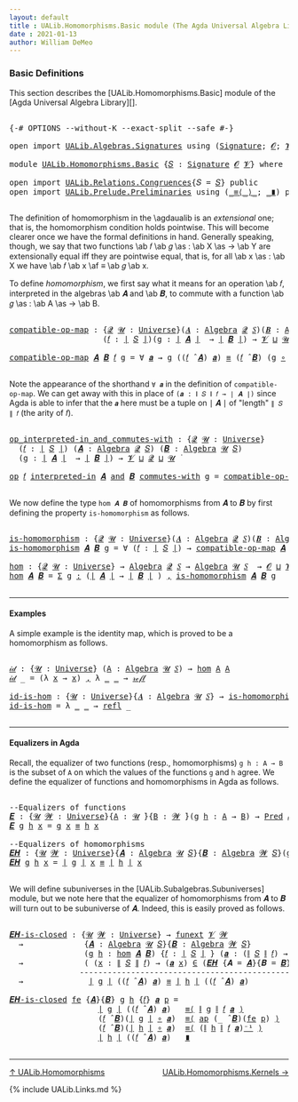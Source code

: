 ```yaml
---
layout: default
title : UALib.Homomorphisms.Basic module (The Agda Universal Algebra Library)
date : 2021-01-13
author: William DeMeo
---
```


### <a id="basic-definitions">Basic Definitions</a>

This section describes the [UALib.Homomorphisms.Basic] module of the [Agda Universal Algebra Library][].

<pre class="Agda">

<a id="317" class="Symbol">{-#</a> <a id="321" class="Keyword">OPTIONS</a> <a id="329" class="Pragma">--without-K</a> <a id="341" class="Pragma">--exact-split</a> <a id="355" class="Pragma">--safe</a> <a id="362" class="Symbol">#-}</a>

<a id="367" class="Keyword">open</a> <a id="372" class="Keyword">import</a> <a id="379" href="UALib.Algebras.Signatures.html" class="Module">UALib.Algebras.Signatures</a> <a id="405" class="Keyword">using</a> <a id="411" class="Symbol">(</a><a id="412" href="UALib.Algebras.Signatures.html#1452" class="Function">Signature</a><a id="421" class="Symbol">;</a> <a id="423" href="universes.html#613" class="Generalizable">𝓞</a><a id="424" class="Symbol">;</a> <a id="426" href="universes.html#617" class="Generalizable">𝓥</a><a id="427" class="Symbol">)</a>

<a id="430" class="Keyword">module</a> <a id="437" href="UALib.Homomorphisms.Basic.html" class="Module">UALib.Homomorphisms.Basic</a> <a id="463" class="Symbol">{</a><a id="464" href="UALib.Homomorphisms.Basic.html#464" class="Bound">𝑆</a> <a id="466" class="Symbol">:</a> <a id="468" href="UALib.Algebras.Signatures.html#1452" class="Function">Signature</a> <a id="478" href="universes.html#613" class="Generalizable">𝓞</a> <a id="480" href="universes.html#617" class="Generalizable">𝓥</a><a id="481" class="Symbol">}</a> <a id="483" class="Keyword">where</a>

<a id="490" class="Keyword">open</a> <a id="495" class="Keyword">import</a> <a id="502" href="UALib.Relations.Congruences.html" class="Module">UALib.Relations.Congruences</a><a id="529" class="Symbol">{</a><a id="530" class="Argument">𝑆</a> <a id="532" class="Symbol">=</a> <a id="534" href="UALib.Homomorphisms.Basic.html#464" class="Bound">𝑆</a><a id="535" class="Symbol">}</a> <a id="537" class="Keyword">public</a>
<a id="544" class="Keyword">open</a> <a id="549" class="Keyword">import</a> <a id="556" href="UALib.Prelude.Preliminaries.html" class="Module">UALib.Prelude.Preliminaries</a> <a id="584" class="Keyword">using</a> <a id="590" class="Symbol">(</a><a id="591" href="MGS-MLTT.html#5997" class="Function Operator">_≡⟨_⟩_</a><a id="597" class="Symbol">;</a> <a id="599" href="MGS-MLTT.html#6079" class="Function Operator">_∎</a><a id="601" class="Symbol">)</a> <a id="603" class="Keyword">public</a>

</pre>

The definition of homomorphism in the \agdaualib is an *extensional* one; that is, the homomorphism condition holds pointwise.  This will become clearer once we have the formal definitions in hand.  Generally speaking, though, we say that two functions \ab 𝑓 \ab 𝑔 \as : \ab X \as → \ab Y are extensionally equal iff they are pointwise equal, that is, for all \ab x \as : \ab X we have \ab 𝑓 \ab x \af ≡ \ab 𝑔 \ab x.

To define *homomorphism*, we first say what it means for an operation \ab 𝑓, interpreted in the algebras \ab 𝑨 and \ab 𝑩, to commute with a function \ab 𝑔 \as : \ab A \as → \ab B.

<pre class="Agda">

<a id="compatible-op-map"></a><a id="1236" href="UALib.Homomorphisms.Basic.html#1236" class="Function">compatible-op-map</a> <a id="1254" class="Symbol">:</a> <a id="1256" class="Symbol">{</a><a id="1257" href="UALib.Homomorphisms.Basic.html#1257" class="Bound">𝓠</a> <a id="1259" href="UALib.Homomorphisms.Basic.html#1259" class="Bound">𝓤</a> <a id="1261" class="Symbol">:</a> <a id="1263" href="universes.html#551" class="Function">Universe</a><a id="1271" class="Symbol">}(</a><a id="1273" href="UALib.Homomorphisms.Basic.html#1273" class="Bound">𝑨</a> <a id="1275" class="Symbol">:</a> <a id="1277" href="UALib.Algebras.Algebras.html#811" class="Function">Algebra</a> <a id="1285" href="UALib.Homomorphisms.Basic.html#1257" class="Bound">𝓠</a> <a id="1287" href="UALib.Homomorphisms.Basic.html#464" class="Bound">𝑆</a><a id="1288" class="Symbol">)(</a><a id="1290" href="UALib.Homomorphisms.Basic.html#1290" class="Bound">𝑩</a> <a id="1292" class="Symbol">:</a> <a id="1294" href="UALib.Algebras.Algebras.html#811" class="Function">Algebra</a> <a id="1302" href="UALib.Homomorphisms.Basic.html#1259" class="Bound">𝓤</a> <a id="1304" href="UALib.Homomorphisms.Basic.html#464" class="Bound">𝑆</a><a id="1305" class="Symbol">)</a>
                    <a id="1327" class="Symbol">(</a><a id="1328" href="UALib.Homomorphisms.Basic.html#1328" class="Bound">𝑓</a> <a id="1330" class="Symbol">:</a> <a id="1332" href="UALib.Prelude.Preliminaries.html#10371" class="Function Operator">∣</a> <a id="1334" href="UALib.Homomorphisms.Basic.html#464" class="Bound">𝑆</a> <a id="1336" href="UALib.Prelude.Preliminaries.html#10371" class="Function Operator">∣</a><a id="1337" class="Symbol">)(</a><a id="1339" href="UALib.Homomorphisms.Basic.html#1339" class="Bound">g</a> <a id="1341" class="Symbol">:</a> <a id="1343" href="UALib.Prelude.Preliminaries.html#10371" class="Function Operator">∣</a> <a id="1345" href="UALib.Homomorphisms.Basic.html#1273" class="Bound">𝑨</a> <a id="1347" href="UALib.Prelude.Preliminaries.html#10371" class="Function Operator">∣</a>  <a id="1350" class="Symbol">→</a> <a id="1352" href="UALib.Prelude.Preliminaries.html#10371" class="Function Operator">∣</a> <a id="1354" href="UALib.Homomorphisms.Basic.html#1290" class="Bound">𝑩</a> <a id="1356" href="UALib.Prelude.Preliminaries.html#10371" class="Function Operator">∣</a><a id="1357" class="Symbol">)</a> <a id="1359" class="Symbol">→</a> <a id="1361" href="UALib.Homomorphisms.Basic.html#480" class="Bound">𝓥</a> <a id="1363" href="Agda.Primitive.html#636" class="Function Operator">⊔</a> <a id="1365" href="UALib.Homomorphisms.Basic.html#1259" class="Bound">𝓤</a> <a id="1367" href="Agda.Primitive.html#636" class="Function Operator">⊔</a> <a id="1369" href="UALib.Homomorphisms.Basic.html#1257" class="Bound">𝓠</a> <a id="1371" href="universes.html#758" class="Function Operator">̇</a>

<a id="1374" href="UALib.Homomorphisms.Basic.html#1236" class="Function">compatible-op-map</a> <a id="1392" href="UALib.Homomorphisms.Basic.html#1392" class="Bound">𝑨</a> <a id="1394" href="UALib.Homomorphisms.Basic.html#1394" class="Bound">𝑩</a> <a id="1396" href="UALib.Homomorphisms.Basic.html#1396" class="Bound">𝑓</a> <a id="1398" href="UALib.Homomorphisms.Basic.html#1398" class="Bound">g</a> <a id="1400" class="Symbol">=</a> <a id="1402" class="Symbol">∀</a> <a id="1404" href="UALib.Homomorphisms.Basic.html#1404" class="Bound">𝒂</a> <a id="1406" class="Symbol">→</a> <a id="1408" href="UALib.Homomorphisms.Basic.html#1398" class="Bound">g</a> <a id="1410" class="Symbol">((</a><a id="1412" href="UALib.Homomorphisms.Basic.html#1396" class="Bound">𝑓</a> <a id="1414" href="UALib.Algebras.Algebras.html#3426" class="Function Operator">̂</a> <a id="1416" href="UALib.Homomorphisms.Basic.html#1392" class="Bound">𝑨</a><a id="1417" class="Symbol">)</a> <a id="1419" href="UALib.Homomorphisms.Basic.html#1404" class="Bound">𝒂</a><a id="1420" class="Symbol">)</a> <a id="1422" href="UALib.Prelude.Preliminaries.html#5654" class="Datatype Operator">≡</a> <a id="1424" class="Symbol">(</a><a id="1425" href="UALib.Homomorphisms.Basic.html#1396" class="Bound">𝑓</a> <a id="1427" href="UALib.Algebras.Algebras.html#3426" class="Function Operator">̂</a> <a id="1429" href="UALib.Homomorphisms.Basic.html#1394" class="Bound">𝑩</a><a id="1430" class="Symbol">)</a> <a id="1432" class="Symbol">(</a><a id="1433" href="UALib.Homomorphisms.Basic.html#1398" class="Bound">g</a> <a id="1435" href="MGS-MLTT.html#3813" class="Function Operator">∘</a> <a id="1437" href="UALib.Homomorphisms.Basic.html#1404" class="Bound">𝒂</a><a id="1438" class="Symbol">)</a>

</pre>

Note the appearance of the shorthand `∀ 𝒂` in the definition of `compatible-op-map`.  We can get away with this in place of `(𝒂 : ∥ 𝑆 ∥ 𝑓 → ∣ 𝑨 ∣)` since Agda is able to infer that the `𝒂` here must be a tuple on ∣ 𝑨 ∣ of "length" `∥ 𝑆 ∥ 𝑓` (the arity of 𝑓).

<pre class="Agda">

<a id="op_interpreted-in_and_commutes-with"></a><a id="1727" href="UALib.Homomorphisms.Basic.html#1727" class="Function Operator">op_interpreted-in_and_commutes-with</a> <a id="1763" class="Symbol">:</a> <a id="1765" class="Symbol">{</a><a id="1766" href="UALib.Homomorphisms.Basic.html#1766" class="Bound">𝓠</a> <a id="1768" href="UALib.Homomorphisms.Basic.html#1768" class="Bound">𝓤</a> <a id="1770" class="Symbol">:</a> <a id="1772" href="universes.html#551" class="Function">Universe</a><a id="1780" class="Symbol">}</a>
  <a id="1784" class="Symbol">(</a><a id="1785" href="UALib.Homomorphisms.Basic.html#1785" class="Bound">𝑓</a> <a id="1787" class="Symbol">:</a> <a id="1789" href="UALib.Prelude.Preliminaries.html#10371" class="Function Operator">∣</a> <a id="1791" href="UALib.Homomorphisms.Basic.html#464" class="Bound">𝑆</a> <a id="1793" href="UALib.Prelude.Preliminaries.html#10371" class="Function Operator">∣</a><a id="1794" class="Symbol">)</a> <a id="1796" class="Symbol">(</a><a id="1797" href="UALib.Homomorphisms.Basic.html#1797" class="Bound">𝑨</a> <a id="1799" class="Symbol">:</a> <a id="1801" href="UALib.Algebras.Algebras.html#811" class="Function">Algebra</a> <a id="1809" href="UALib.Homomorphisms.Basic.html#1766" class="Bound">𝓠</a> <a id="1811" href="UALib.Homomorphisms.Basic.html#464" class="Bound">𝑆</a><a id="1812" class="Symbol">)</a> <a id="1814" class="Symbol">(</a><a id="1815" href="UALib.Homomorphisms.Basic.html#1815" class="Bound">𝑩</a> <a id="1817" class="Symbol">:</a> <a id="1819" href="UALib.Algebras.Algebras.html#811" class="Function">Algebra</a> <a id="1827" href="UALib.Homomorphisms.Basic.html#1768" class="Bound">𝓤</a> <a id="1829" href="UALib.Homomorphisms.Basic.html#464" class="Bound">𝑆</a><a id="1830" class="Symbol">)</a>
  <a id="1834" class="Symbol">(</a><a id="1835" href="UALib.Homomorphisms.Basic.html#1835" class="Bound">g</a> <a id="1837" class="Symbol">:</a> <a id="1839" href="UALib.Prelude.Preliminaries.html#10371" class="Function Operator">∣</a> <a id="1841" href="UALib.Homomorphisms.Basic.html#1797" class="Bound">𝑨</a> <a id="1843" href="UALib.Prelude.Preliminaries.html#10371" class="Function Operator">∣</a>  <a id="1846" class="Symbol">→</a> <a id="1848" href="UALib.Prelude.Preliminaries.html#10371" class="Function Operator">∣</a> <a id="1850" href="UALib.Homomorphisms.Basic.html#1815" class="Bound">𝑩</a> <a id="1852" href="UALib.Prelude.Preliminaries.html#10371" class="Function Operator">∣</a><a id="1853" class="Symbol">)</a> <a id="1855" class="Symbol">→</a> <a id="1857" href="UALib.Homomorphisms.Basic.html#480" class="Bound">𝓥</a> <a id="1859" href="Agda.Primitive.html#636" class="Function Operator">⊔</a> <a id="1861" href="UALib.Homomorphisms.Basic.html#1766" class="Bound">𝓠</a> <a id="1863" href="Agda.Primitive.html#636" class="Function Operator">⊔</a> <a id="1865" href="UALib.Homomorphisms.Basic.html#1768" class="Bound">𝓤</a> <a id="1867" href="universes.html#758" class="Function Operator">̇</a>

<a id="1870" href="UALib.Homomorphisms.Basic.html#1727" class="Function Operator">op</a> <a id="1873" href="UALib.Homomorphisms.Basic.html#1873" class="Bound">𝑓</a> <a id="1875" href="UALib.Homomorphisms.Basic.html#1727" class="Function Operator">interpreted-in</a> <a id="1890" href="UALib.Homomorphisms.Basic.html#1890" class="Bound">𝑨</a> <a id="1892" href="UALib.Homomorphisms.Basic.html#1727" class="Function Operator">and</a> <a id="1896" href="UALib.Homomorphisms.Basic.html#1896" class="Bound">𝑩</a> <a id="1898" href="UALib.Homomorphisms.Basic.html#1727" class="Function Operator">commutes-with</a> <a id="1912" href="UALib.Homomorphisms.Basic.html#1912" class="Bound">g</a> <a id="1914" class="Symbol">=</a> <a id="1916" href="UALib.Homomorphisms.Basic.html#1236" class="Function">compatible-op-map</a> <a id="1934" href="UALib.Homomorphisms.Basic.html#1890" class="Bound">𝑨</a> <a id="1936" href="UALib.Homomorphisms.Basic.html#1896" class="Bound">𝑩</a> <a id="1938" href="UALib.Homomorphisms.Basic.html#1873" class="Bound">𝑓</a> <a id="1940" href="UALib.Homomorphisms.Basic.html#1912" class="Bound">g</a>

</pre>

We now define the type `hom 𝑨 𝑩` of homomorphisms from 𝑨 to 𝑩 by first defining the property `is-homomorphism` as follows.

<pre class="Agda">

<a id="is-homomorphism"></a><a id="2093" href="UALib.Homomorphisms.Basic.html#2093" class="Function">is-homomorphism</a> <a id="2109" class="Symbol">:</a> <a id="2111" class="Symbol">{</a><a id="2112" href="UALib.Homomorphisms.Basic.html#2112" class="Bound">𝓠</a> <a id="2114" href="UALib.Homomorphisms.Basic.html#2114" class="Bound">𝓤</a> <a id="2116" class="Symbol">:</a> <a id="2118" href="universes.html#551" class="Function">Universe</a><a id="2126" class="Symbol">}(</a><a id="2128" href="UALib.Homomorphisms.Basic.html#2128" class="Bound">𝑨</a> <a id="2130" class="Symbol">:</a> <a id="2132" href="UALib.Algebras.Algebras.html#811" class="Function">Algebra</a> <a id="2140" href="UALib.Homomorphisms.Basic.html#2112" class="Bound">𝓠</a> <a id="2142" href="UALib.Homomorphisms.Basic.html#464" class="Bound">𝑆</a><a id="2143" class="Symbol">)(</a><a id="2145" href="UALib.Homomorphisms.Basic.html#2145" class="Bound">𝑩</a> <a id="2147" class="Symbol">:</a> <a id="2149" href="UALib.Algebras.Algebras.html#811" class="Function">Algebra</a> <a id="2157" href="UALib.Homomorphisms.Basic.html#2114" class="Bound">𝓤</a> <a id="2159" href="UALib.Homomorphisms.Basic.html#464" class="Bound">𝑆</a><a id="2160" class="Symbol">)</a> <a id="2162" class="Symbol">→</a> <a id="2164" class="Symbol">(</a><a id="2165" href="UALib.Prelude.Preliminaries.html#10371" class="Function Operator">∣</a> <a id="2167" href="UALib.Homomorphisms.Basic.html#2128" class="Bound">𝑨</a> <a id="2169" href="UALib.Prelude.Preliminaries.html#10371" class="Function Operator">∣</a> <a id="2171" class="Symbol">→</a> <a id="2173" href="UALib.Prelude.Preliminaries.html#10371" class="Function Operator">∣</a> <a id="2175" href="UALib.Homomorphisms.Basic.html#2145" class="Bound">𝑩</a> <a id="2177" href="UALib.Prelude.Preliminaries.html#10371" class="Function Operator">∣</a><a id="2178" class="Symbol">)</a> <a id="2180" class="Symbol">→</a> <a id="2182" href="UALib.Homomorphisms.Basic.html#478" class="Bound">𝓞</a> <a id="2184" href="Agda.Primitive.html#636" class="Function Operator">⊔</a> <a id="2186" href="UALib.Homomorphisms.Basic.html#480" class="Bound">𝓥</a> <a id="2188" href="Agda.Primitive.html#636" class="Function Operator">⊔</a> <a id="2190" href="UALib.Homomorphisms.Basic.html#2112" class="Bound">𝓠</a> <a id="2192" href="Agda.Primitive.html#636" class="Function Operator">⊔</a> <a id="2194" href="UALib.Homomorphisms.Basic.html#2114" class="Bound">𝓤</a> <a id="2196" href="universes.html#758" class="Function Operator">̇</a>
<a id="2198" href="UALib.Homomorphisms.Basic.html#2093" class="Function">is-homomorphism</a> <a id="2214" href="UALib.Homomorphisms.Basic.html#2214" class="Bound">𝑨</a> <a id="2216" href="UALib.Homomorphisms.Basic.html#2216" class="Bound">𝑩</a> <a id="2218" href="UALib.Homomorphisms.Basic.html#2218" class="Bound">g</a> <a id="2220" class="Symbol">=</a> <a id="2222" class="Symbol">∀</a> <a id="2224" class="Symbol">(</a><a id="2225" href="UALib.Homomorphisms.Basic.html#2225" class="Bound">𝑓</a> <a id="2227" class="Symbol">:</a> <a id="2229" href="UALib.Prelude.Preliminaries.html#10371" class="Function Operator">∣</a> <a id="2231" href="UALib.Homomorphisms.Basic.html#464" class="Bound">𝑆</a> <a id="2233" href="UALib.Prelude.Preliminaries.html#10371" class="Function Operator">∣</a><a id="2234" class="Symbol">)</a> <a id="2236" class="Symbol">→</a> <a id="2238" href="UALib.Homomorphisms.Basic.html#1236" class="Function">compatible-op-map</a> <a id="2256" href="UALib.Homomorphisms.Basic.html#2214" class="Bound">𝑨</a> <a id="2258" href="UALib.Homomorphisms.Basic.html#2216" class="Bound">𝑩</a> <a id="2260" href="UALib.Homomorphisms.Basic.html#2225" class="Bound">𝑓</a> <a id="2262" href="UALib.Homomorphisms.Basic.html#2218" class="Bound">g</a>

<a id="hom"></a><a id="2265" href="UALib.Homomorphisms.Basic.html#2265" class="Function">hom</a> <a id="2269" class="Symbol">:</a> <a id="2271" class="Symbol">{</a><a id="2272" href="UALib.Homomorphisms.Basic.html#2272" class="Bound">𝓠</a> <a id="2274" href="UALib.Homomorphisms.Basic.html#2274" class="Bound">𝓤</a> <a id="2276" class="Symbol">:</a> <a id="2278" href="universes.html#551" class="Function">Universe</a><a id="2286" class="Symbol">}</a> <a id="2288" class="Symbol">→</a> <a id="2290" href="UALib.Algebras.Algebras.html#811" class="Function">Algebra</a> <a id="2298" href="UALib.Homomorphisms.Basic.html#2272" class="Bound">𝓠</a> <a id="2300" href="UALib.Homomorphisms.Basic.html#464" class="Bound">𝑆</a> <a id="2302" class="Symbol">→</a> <a id="2304" href="UALib.Algebras.Algebras.html#811" class="Function">Algebra</a> <a id="2312" href="UALib.Homomorphisms.Basic.html#2274" class="Bound">𝓤</a> <a id="2314" href="UALib.Homomorphisms.Basic.html#464" class="Bound">𝑆</a>  <a id="2317" class="Symbol">→</a> <a id="2319" href="UALib.Homomorphisms.Basic.html#478" class="Bound">𝓞</a> <a id="2321" href="Agda.Primitive.html#636" class="Function Operator">⊔</a> <a id="2323" href="UALib.Homomorphisms.Basic.html#480" class="Bound">𝓥</a> <a id="2325" href="Agda.Primitive.html#636" class="Function Operator">⊔</a> <a id="2327" href="UALib.Homomorphisms.Basic.html#2272" class="Bound">𝓠</a> <a id="2329" href="Agda.Primitive.html#636" class="Function Operator">⊔</a> <a id="2331" href="UALib.Homomorphisms.Basic.html#2274" class="Bound">𝓤</a> <a id="2333" href="universes.html#758" class="Function Operator">̇</a>
<a id="2335" href="UALib.Homomorphisms.Basic.html#2265" class="Function">hom</a> <a id="2339" href="UALib.Homomorphisms.Basic.html#2339" class="Bound">𝑨</a> <a id="2341" href="UALib.Homomorphisms.Basic.html#2341" class="Bound">𝑩</a> <a id="2343" class="Symbol">=</a> <a id="2345" href="MGS-MLTT.html#3074" class="Function">Σ</a> <a id="2347" href="UALib.Homomorphisms.Basic.html#2347" class="Bound">g</a> <a id="2349" href="MGS-MLTT.html#3074" class="Function">꞉</a> <a id="2351" class="Symbol">(</a><a id="2352" href="UALib.Prelude.Preliminaries.html#10371" class="Function Operator">∣</a> <a id="2354" href="UALib.Homomorphisms.Basic.html#2339" class="Bound">𝑨</a> <a id="2356" href="UALib.Prelude.Preliminaries.html#10371" class="Function Operator">∣</a> <a id="2358" class="Symbol">→</a> <a id="2360" href="UALib.Prelude.Preliminaries.html#10371" class="Function Operator">∣</a> <a id="2362" href="UALib.Homomorphisms.Basic.html#2341" class="Bound">𝑩</a> <a id="2364" href="UALib.Prelude.Preliminaries.html#10371" class="Function Operator">∣</a> <a id="2366" class="Symbol">)</a> <a id="2368" href="MGS-MLTT.html#3074" class="Function">,</a> <a id="2370" href="UALib.Homomorphisms.Basic.html#2093" class="Function">is-homomorphism</a> <a id="2386" href="UALib.Homomorphisms.Basic.html#2339" class="Bound">𝑨</a> <a id="2388" href="UALib.Homomorphisms.Basic.html#2341" class="Bound">𝑩</a> <a id="2390" href="UALib.Homomorphisms.Basic.html#2347" class="Bound">g</a>

</pre>

---------------------------------------------

#### <a id="examples">Examples</a>

A simple example is the identity map, which is proved to be a homomorphism as follows.

<pre class="Agda">

<a id="𝒾𝒹"></a><a id="2590" href="UALib.Homomorphisms.Basic.html#2590" class="Function">𝒾𝒹</a> <a id="2593" class="Symbol">:</a> <a id="2595" class="Symbol">{</a><a id="2596" href="UALib.Homomorphisms.Basic.html#2596" class="Bound">𝓤</a> <a id="2598" class="Symbol">:</a> <a id="2600" href="universes.html#551" class="Function">Universe</a><a id="2608" class="Symbol">}</a> <a id="2610" class="Symbol">(</a><a id="2611" href="UALib.Homomorphisms.Basic.html#2611" class="Bound">A</a> <a id="2613" class="Symbol">:</a> <a id="2615" href="UALib.Algebras.Algebras.html#811" class="Function">Algebra</a> <a id="2623" href="UALib.Homomorphisms.Basic.html#2596" class="Bound">𝓤</a> <a id="2625" href="UALib.Homomorphisms.Basic.html#464" class="Bound">𝑆</a><a id="2626" class="Symbol">)</a> <a id="2628" class="Symbol">→</a> <a id="2630" href="UALib.Homomorphisms.Basic.html#2265" class="Function">hom</a> <a id="2634" href="UALib.Homomorphisms.Basic.html#2611" class="Bound">A</a> <a id="2636" href="UALib.Homomorphisms.Basic.html#2611" class="Bound">A</a>
<a id="2638" href="UALib.Homomorphisms.Basic.html#2590" class="Function">𝒾𝒹</a> <a id="2641" class="Symbol">_</a> <a id="2643" class="Symbol">=</a> <a id="2645" class="Symbol">(λ</a> <a id="2648" href="UALib.Homomorphisms.Basic.html#2648" class="Bound">x</a> <a id="2650" class="Symbol">→</a> <a id="2652" href="UALib.Homomorphisms.Basic.html#2648" class="Bound">x</a><a id="2653" class="Symbol">)</a> <a id="2655" href="UALib.Prelude.Preliminaries.html#5763" class="InductiveConstructor Operator">,</a> <a id="2657" class="Symbol">λ</a> <a id="2659" href="UALib.Homomorphisms.Basic.html#2659" class="Bound">_</a> <a id="2661" href="UALib.Homomorphisms.Basic.html#2661" class="Bound">_</a> <a id="2663" class="Symbol">→</a> <a id="2665" href="MGS-MLTT.html#4221" class="InductiveConstructor">𝓇ℯ𝒻𝓁</a>

<a id="id-is-hom"></a><a id="2671" href="UALib.Homomorphisms.Basic.html#2671" class="Function">id-is-hom</a> <a id="2681" class="Symbol">:</a> <a id="2683" class="Symbol">{</a><a id="2684" href="UALib.Homomorphisms.Basic.html#2684" class="Bound">𝓤</a> <a id="2686" class="Symbol">:</a> <a id="2688" href="universes.html#551" class="Function">Universe</a><a id="2696" class="Symbol">}{</a><a id="2698" href="UALib.Homomorphisms.Basic.html#2698" class="Bound">𝑨</a> <a id="2700" class="Symbol">:</a> <a id="2702" href="UALib.Algebras.Algebras.html#811" class="Function">Algebra</a> <a id="2710" href="UALib.Homomorphisms.Basic.html#2684" class="Bound">𝓤</a> <a id="2712" href="UALib.Homomorphisms.Basic.html#464" class="Bound">𝑆</a><a id="2713" class="Symbol">}</a> <a id="2715" class="Symbol">→</a> <a id="2717" href="UALib.Homomorphisms.Basic.html#2093" class="Function">is-homomorphism</a> <a id="2733" href="UALib.Homomorphisms.Basic.html#2698" class="Bound">𝑨</a> <a id="2735" href="UALib.Homomorphisms.Basic.html#2698" class="Bound">𝑨</a> <a id="2737" class="Symbol">(</a><a id="2738" href="MGS-MLTT.html#3778" class="Function">𝑖𝑑</a> <a id="2741" href="UALib.Prelude.Preliminaries.html#10371" class="Function Operator">∣</a> <a id="2743" href="UALib.Homomorphisms.Basic.html#2698" class="Bound">𝑨</a> <a id="2745" href="UALib.Prelude.Preliminaries.html#10371" class="Function Operator">∣</a><a id="2746" class="Symbol">)</a>
<a id="2748" href="UALib.Homomorphisms.Basic.html#2671" class="Function">id-is-hom</a> <a id="2758" class="Symbol">=</a> <a id="2760" class="Symbol">λ</a> <a id="2762" href="UALib.Homomorphisms.Basic.html#2762" class="Bound">_</a> <a id="2764" href="UALib.Homomorphisms.Basic.html#2764" class="Bound">_</a> <a id="2766" class="Symbol">→</a> <a id="2768" href="UALib.Prelude.Preliminaries.html#5690" class="InductiveConstructor">refl</a> <a id="2773" class="Symbol">_</a>

</pre>

------------------------------------------------------------------

#### <a id="equalizers-in-agda">Equalizers in Agda</a>

Recall, the equalizer of two functions (resp., homomorphisms) `g h : A → B` is the subset of `A` on which the values of the functions `g` and `h` agree.  We define the equalizer of functions and homomorphisms in Agda as follows.

<pre class="Agda">

<a id="3156" class="Comment">--Equalizers of functions</a>
<a id="𝑬"></a><a id="3182" href="UALib.Homomorphisms.Basic.html#3182" class="Function">𝑬</a> <a id="3184" class="Symbol">:</a> <a id="3186" class="Symbol">{</a><a id="3187" href="UALib.Homomorphisms.Basic.html#3187" class="Bound">𝓤</a> <a id="3189" href="UALib.Homomorphisms.Basic.html#3189" class="Bound">𝓦</a> <a id="3191" class="Symbol">:</a> <a id="3193" href="universes.html#551" class="Function">Universe</a><a id="3201" class="Symbol">}{</a><a id="3203" href="UALib.Homomorphisms.Basic.html#3203" class="Bound">A</a> <a id="3205" class="Symbol">:</a> <a id="3207" href="UALib.Homomorphisms.Basic.html#3187" class="Bound">𝓤</a> <a id="3209" href="universes.html#758" class="Function Operator">̇</a><a id="3210" class="Symbol">}{</a><a id="3212" href="UALib.Homomorphisms.Basic.html#3212" class="Bound">B</a> <a id="3214" class="Symbol">:</a> <a id="3216" href="UALib.Homomorphisms.Basic.html#3189" class="Bound">𝓦</a> <a id="3218" href="universes.html#758" class="Function Operator">̇</a><a id="3219" class="Symbol">}(</a><a id="3221" href="UALib.Homomorphisms.Basic.html#3221" class="Bound">g</a> <a id="3223" href="UALib.Homomorphisms.Basic.html#3223" class="Bound">h</a> <a id="3225" class="Symbol">:</a> <a id="3227" href="UALib.Homomorphisms.Basic.html#3203" class="Bound">A</a> <a id="3229" class="Symbol">→</a> <a id="3231" href="UALib.Homomorphisms.Basic.html#3212" class="Bound">B</a><a id="3232" class="Symbol">)</a> <a id="3234" class="Symbol">→</a> <a id="3236" href="UALib.Relations.Unary.html#1066" class="Function">Pred</a> <a id="3241" href="UALib.Homomorphisms.Basic.html#3203" class="Bound">A</a> <a id="3243" href="UALib.Homomorphisms.Basic.html#3189" class="Bound">𝓦</a>
<a id="3245" href="UALib.Homomorphisms.Basic.html#3182" class="Function">𝑬</a> <a id="3247" href="UALib.Homomorphisms.Basic.html#3247" class="Bound">g</a> <a id="3249" href="UALib.Homomorphisms.Basic.html#3249" class="Bound">h</a> <a id="3251" href="UALib.Homomorphisms.Basic.html#3251" class="Bound">x</a> <a id="3253" class="Symbol">=</a> <a id="3255" href="UALib.Homomorphisms.Basic.html#3247" class="Bound">g</a> <a id="3257" href="UALib.Homomorphisms.Basic.html#3251" class="Bound">x</a> <a id="3259" href="UALib.Prelude.Preliminaries.html#5654" class="Datatype Operator">≡</a> <a id="3261" href="UALib.Homomorphisms.Basic.html#3249" class="Bound">h</a> <a id="3263" href="UALib.Homomorphisms.Basic.html#3251" class="Bound">x</a>

<a id="3266" class="Comment">--Equalizers of homomorphisms</a>
<a id="𝑬𝑯"></a><a id="3296" href="UALib.Homomorphisms.Basic.html#3296" class="Function">𝑬𝑯</a> <a id="3299" class="Symbol">:</a> <a id="3301" class="Symbol">{</a><a id="3302" href="UALib.Homomorphisms.Basic.html#3302" class="Bound">𝓤</a> <a id="3304" href="UALib.Homomorphisms.Basic.html#3304" class="Bound">𝓦</a> <a id="3306" class="Symbol">:</a> <a id="3308" href="universes.html#551" class="Function">Universe</a><a id="3316" class="Symbol">}{</a><a id="3318" href="UALib.Homomorphisms.Basic.html#3318" class="Bound">𝑨</a> <a id="3320" class="Symbol">:</a> <a id="3322" href="UALib.Algebras.Algebras.html#811" class="Function">Algebra</a> <a id="3330" href="UALib.Homomorphisms.Basic.html#3302" class="Bound">𝓤</a> <a id="3332" href="UALib.Homomorphisms.Basic.html#464" class="Bound">𝑆</a><a id="3333" class="Symbol">}{</a><a id="3335" href="UALib.Homomorphisms.Basic.html#3335" class="Bound">𝑩</a> <a id="3337" class="Symbol">:</a> <a id="3339" href="UALib.Algebras.Algebras.html#811" class="Function">Algebra</a> <a id="3347" href="UALib.Homomorphisms.Basic.html#3304" class="Bound">𝓦</a> <a id="3349" href="UALib.Homomorphisms.Basic.html#464" class="Bound">𝑆</a><a id="3350" class="Symbol">}(</a><a id="3352" href="UALib.Homomorphisms.Basic.html#3352" class="Bound">g</a> <a id="3354" href="UALib.Homomorphisms.Basic.html#3354" class="Bound">h</a> <a id="3356" class="Symbol">:</a> <a id="3358" href="UALib.Homomorphisms.Basic.html#2265" class="Function">hom</a> <a id="3362" href="UALib.Homomorphisms.Basic.html#3318" class="Bound">𝑨</a> <a id="3364" href="UALib.Homomorphisms.Basic.html#3335" class="Bound">𝑩</a><a id="3365" class="Symbol">)</a> <a id="3367" class="Symbol">→</a> <a id="3369" href="UALib.Relations.Unary.html#1066" class="Function">Pred</a> <a id="3374" href="UALib.Prelude.Preliminaries.html#10371" class="Function Operator">∣</a> <a id="3376" href="UALib.Homomorphisms.Basic.html#3318" class="Bound">𝑨</a> <a id="3378" href="UALib.Prelude.Preliminaries.html#10371" class="Function Operator">∣</a> <a id="3380" href="UALib.Homomorphisms.Basic.html#3304" class="Bound">𝓦</a>
<a id="3382" href="UALib.Homomorphisms.Basic.html#3296" class="Function">𝑬𝑯</a> <a id="3385" href="UALib.Homomorphisms.Basic.html#3385" class="Bound">g</a> <a id="3387" href="UALib.Homomorphisms.Basic.html#3387" class="Bound">h</a> <a id="3389" href="UALib.Homomorphisms.Basic.html#3389" class="Bound">x</a> <a id="3391" class="Symbol">=</a> <a id="3393" href="UALib.Prelude.Preliminaries.html#10371" class="Function Operator">∣</a> <a id="3395" href="UALib.Homomorphisms.Basic.html#3385" class="Bound">g</a> <a id="3397" href="UALib.Prelude.Preliminaries.html#10371" class="Function Operator">∣</a> <a id="3399" href="UALib.Homomorphisms.Basic.html#3389" class="Bound">x</a> <a id="3401" href="UALib.Prelude.Preliminaries.html#5654" class="Datatype Operator">≡</a> <a id="3403" href="UALib.Prelude.Preliminaries.html#10371" class="Function Operator">∣</a> <a id="3405" href="UALib.Homomorphisms.Basic.html#3387" class="Bound">h</a> <a id="3407" href="UALib.Prelude.Preliminaries.html#10371" class="Function Operator">∣</a> <a id="3409" href="UALib.Homomorphisms.Basic.html#3389" class="Bound">x</a>

</pre>

We will define subuniverses in the [UALib.Subalgebras.Subuniverses] module, but we note here that the equalizer of homomorphisms from 𝑨 to 𝑩 will turn out to be subuniverse of 𝑨.  Indeed, this is easily proved as follows.

<pre class="Agda">

<a id="𝑬𝑯-is-closed"></a><a id="3661" href="UALib.Homomorphisms.Basic.html#3661" class="Function">𝑬𝑯-is-closed</a> <a id="3674" class="Symbol">:</a> <a id="3676" class="Symbol">{</a><a id="3677" href="UALib.Homomorphisms.Basic.html#3677" class="Bound">𝓤</a> <a id="3679" href="UALib.Homomorphisms.Basic.html#3679" class="Bound">𝓦</a> <a id="3681" class="Symbol">:</a> <a id="3683" href="universes.html#551" class="Function">Universe</a><a id="3691" class="Symbol">}</a> <a id="3693" class="Symbol">→</a> <a id="3695" href="MGS-FunExt-from-Univalence.html#393" class="Function">funext</a> <a id="3702" href="UALib.Homomorphisms.Basic.html#480" class="Bound">𝓥</a> <a id="3704" href="UALib.Homomorphisms.Basic.html#3679" class="Bound">𝓦</a>
  <a id="3708" class="Symbol">→</a>             <a id="3722" class="Symbol">{</a><a id="3723" href="UALib.Homomorphisms.Basic.html#3723" class="Bound">𝑨</a> <a id="3725" class="Symbol">:</a> <a id="3727" href="UALib.Algebras.Algebras.html#811" class="Function">Algebra</a> <a id="3735" href="UALib.Homomorphisms.Basic.html#3677" class="Bound">𝓤</a> <a id="3737" href="UALib.Homomorphisms.Basic.html#464" class="Bound">𝑆</a><a id="3738" class="Symbol">}{</a><a id="3740" href="UALib.Homomorphisms.Basic.html#3740" class="Bound">𝑩</a> <a id="3742" class="Symbol">:</a> <a id="3744" href="UALib.Algebras.Algebras.html#811" class="Function">Algebra</a> <a id="3752" href="UALib.Homomorphisms.Basic.html#3679" class="Bound">𝓦</a> <a id="3754" href="UALib.Homomorphisms.Basic.html#464" class="Bound">𝑆</a><a id="3755" class="Symbol">}</a>
                <a id="3773" class="Symbol">(</a><a id="3774" href="UALib.Homomorphisms.Basic.html#3774" class="Bound">g</a> <a id="3776" href="UALib.Homomorphisms.Basic.html#3776" class="Bound">h</a> <a id="3778" class="Symbol">:</a> <a id="3780" href="UALib.Homomorphisms.Basic.html#2265" class="Function">hom</a> <a id="3784" href="UALib.Homomorphisms.Basic.html#3723" class="Bound">𝑨</a> <a id="3786" href="UALib.Homomorphisms.Basic.html#3740" class="Bound">𝑩</a><a id="3787" class="Symbol">)</a> <a id="3789" class="Symbol">{</a><a id="3790" href="UALib.Homomorphisms.Basic.html#3790" class="Bound">𝑓</a> <a id="3792" class="Symbol">:</a> <a id="3794" href="UALib.Prelude.Preliminaries.html#10371" class="Function Operator">∣</a> <a id="3796" href="UALib.Homomorphisms.Basic.html#464" class="Bound">𝑆</a> <a id="3798" href="UALib.Prelude.Preliminaries.html#10371" class="Function Operator">∣</a> <a id="3800" class="Symbol">}</a> <a id="3802" class="Symbol">(</a><a id="3803" href="UALib.Homomorphisms.Basic.html#3803" class="Bound">𝒂</a> <a id="3805" class="Symbol">:</a> <a id="3807" class="Symbol">(</a><a id="3808" href="UALib.Prelude.Preliminaries.html#10452" class="Function Operator">∥</a> <a id="3810" href="UALib.Homomorphisms.Basic.html#464" class="Bound">𝑆</a> <a id="3812" href="UALib.Prelude.Preliminaries.html#10452" class="Function Operator">∥</a> <a id="3814" href="UALib.Homomorphisms.Basic.html#3790" class="Bound">𝑓</a><a id="3815" class="Symbol">)</a> <a id="3817" class="Symbol">→</a> <a id="3819" href="UALib.Prelude.Preliminaries.html#10371" class="Function Operator">∣</a> <a id="3821" href="UALib.Homomorphisms.Basic.html#3723" class="Bound">𝑨</a> <a id="3823" href="UALib.Prelude.Preliminaries.html#10371" class="Function Operator">∣</a><a id="3824" class="Symbol">)</a>
  <a id="3828" class="Symbol">→</a>             <a id="3842" class="Symbol">(</a> <a id="3844" class="Symbol">(</a><a id="3845" href="UALib.Homomorphisms.Basic.html#3845" class="Bound">x</a> <a id="3847" class="Symbol">:</a> <a id="3849" href="UALib.Prelude.Preliminaries.html#10452" class="Function Operator">∥</a> <a id="3851" href="UALib.Homomorphisms.Basic.html#464" class="Bound">𝑆</a> <a id="3853" href="UALib.Prelude.Preliminaries.html#10452" class="Function Operator">∥</a> <a id="3855" href="UALib.Homomorphisms.Basic.html#3790" class="Bound">𝑓</a><a id="3856" class="Symbol">)</a> <a id="3858" class="Symbol">→</a> <a id="3860" class="Symbol">(</a><a id="3861" href="UALib.Homomorphisms.Basic.html#3803" class="Bound">𝒂</a> <a id="3863" href="UALib.Homomorphisms.Basic.html#3845" class="Bound">x</a><a id="3864" class="Symbol">)</a> <a id="3866" href="UALib.Relations.Unary.html#2667" class="Function Operator">∈</a> <a id="3868" class="Symbol">(</a><a id="3869" href="UALib.Homomorphisms.Basic.html#3296" class="Function">𝑬𝑯</a> <a id="3872" class="Symbol">{</a><a id="3873" class="Argument">𝑨</a> <a id="3875" class="Symbol">=</a> <a id="3877" href="UALib.Homomorphisms.Basic.html#3723" class="Bound">𝑨</a><a id="3878" class="Symbol">}{</a><a id="3880" class="Argument">𝑩</a> <a id="3882" class="Symbol">=</a> <a id="3884" href="UALib.Homomorphisms.Basic.html#3740" class="Bound">𝑩</a><a id="3885" class="Symbol">}</a> <a id="3887" href="UALib.Homomorphisms.Basic.html#3774" class="Bound">g</a> <a id="3889" href="UALib.Homomorphisms.Basic.html#3776" class="Bound">h</a><a id="3890" class="Symbol">)</a> <a id="3892" class="Symbol">)</a>
               <a id="3909" class="Comment">---------------------------------------------------</a>
  <a id="3963" class="Symbol">→</a>              <a id="3978" href="UALib.Prelude.Preliminaries.html#10371" class="Function Operator">∣</a> <a id="3980" href="UALib.Homomorphisms.Basic.html#3774" class="Bound">g</a> <a id="3982" href="UALib.Prelude.Preliminaries.html#10371" class="Function Operator">∣</a> <a id="3984" class="Symbol">((</a><a id="3986" href="UALib.Homomorphisms.Basic.html#3790" class="Bound">𝑓</a> <a id="3988" href="UALib.Algebras.Algebras.html#3426" class="Function Operator">̂</a> <a id="3990" href="UALib.Homomorphisms.Basic.html#3723" class="Bound">𝑨</a><a id="3991" class="Symbol">)</a> <a id="3993" href="UALib.Homomorphisms.Basic.html#3803" class="Bound">𝒂</a><a id="3994" class="Symbol">)</a> <a id="3996" href="UALib.Prelude.Preliminaries.html#5654" class="Datatype Operator">≡</a> <a id="3998" href="UALib.Prelude.Preliminaries.html#10371" class="Function Operator">∣</a> <a id="4000" href="UALib.Homomorphisms.Basic.html#3776" class="Bound">h</a> <a id="4002" href="UALib.Prelude.Preliminaries.html#10371" class="Function Operator">∣</a> <a id="4004" class="Symbol">((</a><a id="4006" href="UALib.Homomorphisms.Basic.html#3790" class="Bound">𝑓</a> <a id="4008" href="UALib.Algebras.Algebras.html#3426" class="Function Operator">̂</a> <a id="4010" href="UALib.Homomorphisms.Basic.html#3723" class="Bound">𝑨</a><a id="4011" class="Symbol">)</a> <a id="4013" href="UALib.Homomorphisms.Basic.html#3803" class="Bound">𝒂</a><a id="4014" class="Symbol">)</a>

<a id="4017" href="UALib.Homomorphisms.Basic.html#3661" class="Function">𝑬𝑯-is-closed</a> <a id="4030" href="UALib.Homomorphisms.Basic.html#4030" class="Bound">fe</a> <a id="4033" class="Symbol">{</a><a id="4034" href="UALib.Homomorphisms.Basic.html#4034" class="Bound">𝑨</a><a id="4035" class="Symbol">}{</a><a id="4037" href="UALib.Homomorphisms.Basic.html#4037" class="Bound">𝑩</a><a id="4038" class="Symbol">}</a> <a id="4040" href="UALib.Homomorphisms.Basic.html#4040" class="Bound">g</a> <a id="4042" href="UALib.Homomorphisms.Basic.html#4042" class="Bound">h</a> <a id="4044" class="Symbol">{</a><a id="4045" href="UALib.Homomorphisms.Basic.html#4045" class="Bound">𝑓</a><a id="4046" class="Symbol">}</a> <a id="4048" href="UALib.Homomorphisms.Basic.html#4048" class="Bound">𝒂</a> <a id="4050" href="UALib.Homomorphisms.Basic.html#4050" class="Bound">p</a> <a id="4052" class="Symbol">=</a>
                   <a id="4073" href="UALib.Prelude.Preliminaries.html#10371" class="Function Operator">∣</a> <a id="4075" href="UALib.Homomorphisms.Basic.html#4040" class="Bound">g</a> <a id="4077" href="UALib.Prelude.Preliminaries.html#10371" class="Function Operator">∣</a> <a id="4079" class="Symbol">((</a><a id="4081" href="UALib.Homomorphisms.Basic.html#4045" class="Bound">𝑓</a> <a id="4083" href="UALib.Algebras.Algebras.html#3426" class="Function Operator">̂</a> <a id="4085" href="UALib.Homomorphisms.Basic.html#4034" class="Bound">𝑨</a><a id="4086" class="Symbol">)</a> <a id="4088" href="UALib.Homomorphisms.Basic.html#4048" class="Bound">𝒂</a><a id="4089" class="Symbol">)</a>   <a id="4093" href="MGS-MLTT.html#5997" class="Function Operator">≡⟨</a> <a id="4096" href="UALib.Prelude.Preliminaries.html#10452" class="Function Operator">∥</a> <a id="4098" href="UALib.Homomorphisms.Basic.html#4040" class="Bound">g</a> <a id="4100" href="UALib.Prelude.Preliminaries.html#10452" class="Function Operator">∥</a> <a id="4102" href="UALib.Homomorphisms.Basic.html#4045" class="Bound">𝑓</a> <a id="4104" href="UALib.Homomorphisms.Basic.html#4048" class="Bound">𝒂</a> <a id="4106" href="MGS-MLTT.html#5997" class="Function Operator">⟩</a>
                   <a id="4127" class="Symbol">(</a><a id="4128" href="UALib.Homomorphisms.Basic.html#4045" class="Bound">𝑓</a> <a id="4130" href="UALib.Algebras.Algebras.html#3426" class="Function Operator">̂</a> <a id="4132" href="UALib.Homomorphisms.Basic.html#4037" class="Bound">𝑩</a><a id="4133" class="Symbol">)(</a><a id="4135" href="UALib.Prelude.Preliminaries.html#10371" class="Function Operator">∣</a> <a id="4137" href="UALib.Homomorphisms.Basic.html#4040" class="Bound">g</a> <a id="4139" href="UALib.Prelude.Preliminaries.html#10371" class="Function Operator">∣</a> <a id="4141" href="MGS-MLTT.html#3813" class="Function Operator">∘</a> <a id="4143" href="UALib.Homomorphisms.Basic.html#4048" class="Bound">𝒂</a><a id="4144" class="Symbol">)</a>  <a id="4147" href="MGS-MLTT.html#5997" class="Function Operator">≡⟨</a> <a id="4150" href="MGS-MLTT.html#6613" class="Function">ap</a> <a id="4153" class="Symbol">(_</a> <a id="4156" href="UALib.Algebras.Algebras.html#3426" class="Function Operator">̂</a> <a id="4158" href="UALib.Homomorphisms.Basic.html#4037" class="Bound">𝑩</a><a id="4159" class="Symbol">)(</a><a id="4161" href="UALib.Homomorphisms.Basic.html#4030" class="Bound">fe</a> <a id="4164" href="UALib.Homomorphisms.Basic.html#4050" class="Bound">p</a><a id="4165" class="Symbol">)</a> <a id="4167" href="MGS-MLTT.html#5997" class="Function Operator">⟩</a>
                   <a id="4188" class="Symbol">(</a><a id="4189" href="UALib.Homomorphisms.Basic.html#4045" class="Bound">𝑓</a> <a id="4191" href="UALib.Algebras.Algebras.html#3426" class="Function Operator">̂</a> <a id="4193" href="UALib.Homomorphisms.Basic.html#4037" class="Bound">𝑩</a><a id="4194" class="Symbol">)(</a><a id="4196" href="UALib.Prelude.Preliminaries.html#10371" class="Function Operator">∣</a> <a id="4198" href="UALib.Homomorphisms.Basic.html#4042" class="Bound">h</a> <a id="4200" href="UALib.Prelude.Preliminaries.html#10371" class="Function Operator">∣</a> <a id="4202" href="MGS-MLTT.html#3813" class="Function Operator">∘</a> <a id="4204" href="UALib.Homomorphisms.Basic.html#4048" class="Bound">𝒂</a><a id="4205" class="Symbol">)</a>  <a id="4208" href="MGS-MLTT.html#5997" class="Function Operator">≡⟨</a> <a id="4211" class="Symbol">(</a><a id="4212" href="UALib.Prelude.Preliminaries.html#10452" class="Function Operator">∥</a> <a id="4214" href="UALib.Homomorphisms.Basic.html#4042" class="Bound">h</a> <a id="4216" href="UALib.Prelude.Preliminaries.html#10452" class="Function Operator">∥</a> <a id="4218" href="UALib.Homomorphisms.Basic.html#4045" class="Bound">𝑓</a> <a id="4220" href="UALib.Homomorphisms.Basic.html#4048" class="Bound">𝒂</a><a id="4221" class="Symbol">)</a><a id="4222" href="MGS-MLTT.html#6125" class="Function Operator">⁻¹</a> <a id="4225" href="MGS-MLTT.html#5997" class="Function Operator">⟩</a>
                   <a id="4246" href="UALib.Prelude.Preliminaries.html#10371" class="Function Operator">∣</a> <a id="4248" href="UALib.Homomorphisms.Basic.html#4042" class="Bound">h</a> <a id="4250" href="UALib.Prelude.Preliminaries.html#10371" class="Function Operator">∣</a> <a id="4252" class="Symbol">((</a><a id="4254" href="UALib.Homomorphisms.Basic.html#4045" class="Bound">𝑓</a> <a id="4256" href="UALib.Algebras.Algebras.html#3426" class="Function Operator">̂</a> <a id="4258" href="UALib.Homomorphisms.Basic.html#4034" class="Bound">𝑨</a><a id="4259" class="Symbol">)</a> <a id="4261" href="UALib.Homomorphisms.Basic.html#4048" class="Bound">𝒂</a><a id="4262" class="Symbol">)</a>   <a id="4266" href="MGS-MLTT.html#6079" class="Function Operator">∎</a>

</pre>

--------------------------------------

[↑ UALib.Homomorphisms](UALib.Homomorphisms.html)
<span style="float:right;">[UALib.Homomorphisms.Kernels →](UALib.Homomorphisms.Kernels.html)</span>

{% include UALib.Links.md %}
